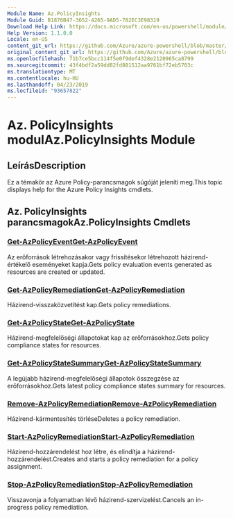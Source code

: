 ```yaml
---
Module Name: Az.PolicyInsights
Module Guid: B1876B47-3652-4265-9AD5-782EC3E98319
Download Help Link: https://docs.microsoft.com/en-us/powershell/module/az.policyinsights
Help Version: 1.1.0.0
Locale: en-US
content_git_url: https://github.com/Azure/azure-powershell/blob/master/src/PolicyInsights/PolicyInsights/help/Az.PolicyInsights.md
original_content_git_url: https://github.com/Azure/azure-powershell/blob/master/src/PolicyInsights/PolicyInsights/help/Az.PolicyInsights.md
ms.openlocfilehash: 71b7ce5bcc114f5e0f9def4328e2120965ca8799
ms.sourcegitcommit: 43f4bdf2a59dd82fd881512aa9761bf72eb5703c
ms.translationtype: MT
ms.contentlocale: hu-HU
ms.lasthandoff: 04/23/2019
ms.locfileid: "93657822"
---
```

# <span data-ttu-id="9a681-101">Az. PolicyInsights modul</span><span class="sxs-lookup"><span data-stu-id="9a681-101">Az.PolicyInsights Module</span></span>
## <span data-ttu-id="9a681-102">Leírás</span><span class="sxs-lookup"><span data-stu-id="9a681-102">Description</span></span>
<span data-ttu-id="9a681-103">Ez a témakör az Azure Policy-parancsmagok súgóját jeleníti meg.</span><span class="sxs-lookup"><span data-stu-id="9a681-103">This topic displays help for the Azure Policy Insights cmdlets.</span></span>

## <span data-ttu-id="9a681-104">Az. PolicyInsights parancsmagok</span><span class="sxs-lookup"><span data-stu-id="9a681-104">Az.PolicyInsights Cmdlets</span></span>
### [<span data-ttu-id="9a681-105">Get-AzPolicyEvent</span><span class="sxs-lookup"><span data-stu-id="9a681-105">Get-AzPolicyEvent</span></span>](Get-AzPolicyEvent.md)
<span data-ttu-id="9a681-106">Az erőforrások létrehozásakor vagy frissítésekor létrehozott házirend-értékelő eseményeket kapja.</span><span class="sxs-lookup"><span data-stu-id="9a681-106">Gets policy evaluation events generated as resources are created or updated.</span></span>

### [<span data-ttu-id="9a681-107">Get-AzPolicyRemediation</span><span class="sxs-lookup"><span data-stu-id="9a681-107">Get-AzPolicyRemediation</span></span>](Get-AzPolicyRemediation.md)
<span data-ttu-id="9a681-108">Házirend-visszaközvetítést kap.</span><span class="sxs-lookup"><span data-stu-id="9a681-108">Gets policy remediations.</span></span>

### [<span data-ttu-id="9a681-109">Get-AzPolicyState</span><span class="sxs-lookup"><span data-stu-id="9a681-109">Get-AzPolicyState</span></span>](Get-AzPolicyState.md)
<span data-ttu-id="9a681-110">Házirend-megfelelőségi állapotokat kap az erőforrásokhoz.</span><span class="sxs-lookup"><span data-stu-id="9a681-110">Gets policy compliance states for resources.</span></span>

### [<span data-ttu-id="9a681-111">Get-AzPolicyStateSummary</span><span class="sxs-lookup"><span data-stu-id="9a681-111">Get-AzPolicyStateSummary</span></span>](Get-AzPolicyStateSummary.md)
<span data-ttu-id="9a681-112">A legújabb házirend-megfelelőségi állapotok összegzése az erőforrásokhoz.</span><span class="sxs-lookup"><span data-stu-id="9a681-112">Gets latest policy compliance states summary for resources.</span></span>

### [<span data-ttu-id="9a681-113">Remove-AzPolicyRemediation</span><span class="sxs-lookup"><span data-stu-id="9a681-113">Remove-AzPolicyRemediation</span></span>](Remove-AzPolicyRemediation.md)
<span data-ttu-id="9a681-114">Házirend-kármentesítés törlése</span><span class="sxs-lookup"><span data-stu-id="9a681-114">Deletes a policy remediation.</span></span>

### [<span data-ttu-id="9a681-115">Start-AzPolicyRemediation</span><span class="sxs-lookup"><span data-stu-id="9a681-115">Start-AzPolicyRemediation</span></span>](Start-AzPolicyRemediation.md)
<span data-ttu-id="9a681-116">Házirend-hozzárendelést hoz létre, és elindítja a házirend-hozzárendelést.</span><span class="sxs-lookup"><span data-stu-id="9a681-116">Creates and starts a policy remediation for a policy assignment.</span></span>

### [<span data-ttu-id="9a681-117">Stop-AzPolicyRemediation</span><span class="sxs-lookup"><span data-stu-id="9a681-117">Stop-AzPolicyRemediation</span></span>](Stop-AzPolicyRemediation.md)
<span data-ttu-id="9a681-118">Visszavonja a folyamatban lévő házirend-szervizelést.</span><span class="sxs-lookup"><span data-stu-id="9a681-118">Cancels an in-progress policy remediation.</span></span>

